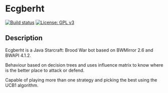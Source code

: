# Ecgberht

[![Build status](https://ci.appveyor.com/api/projects/status/ka5uam9blh1i8qtn?svg=true)](https://ci.appveyor.com/project/Jabbo16/ecgberht) [![License: GPL v3](https://img.shields.io/badge/License-GPL%20v3-blue.svg)](https://www.gnu.org/licenses/gpl-3.0)

## Description

Ecgberht is a Java Starcraft: Brood War bot based on BWMirror 2.6 and BWAPI 4.1.2.

Behaviour based on decision trees and uses influence matrix to know where is the better place to attack or defend.

Capable of playing more than one strategy and picking the best using the UCB1 algorithm.
